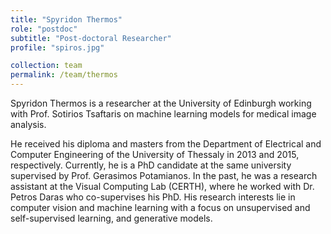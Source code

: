 ```yaml
---
title: "Spyridon Thermos"
role: "postdoc"
subtitle: "Post-doctoral Researcher"
profile: "spiros.jpg"

collection: team
permalink: /team/thermos
---
```

Spyridon Thermos is a researcher at the University of Edinburgh working with
Prof. Sotirios Tsaftaris on machine learning models for medical image analysis.

He received his diploma and masters from the Department of
Electrical and Computer Engineering of the University of Thessaly in 2013 and
2015, respectively. Currently, he is a PhD candidate at the same university
supervised by Prof. Gerasimos Potamianos. In the past, he was a research
assistant at the Visual Computing Lab (CERTH), where he worked with Dr. Petros
Daras who co-supervises his PhD. His research interests lie in computer vision
and machine learning with a focus on unsupervised and self-supervised learning,
and generative models.
